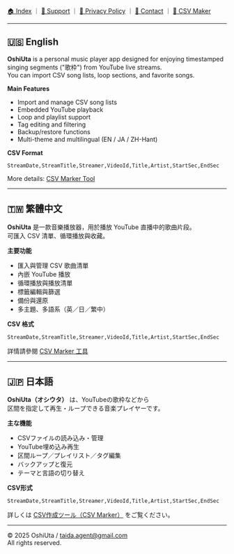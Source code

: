 [🏠 Index](index.md) ｜ [💬 Support](support.md) ｜ [🔐 Privacy Policy](privacy.md) ｜ [📩 Contact](contact.md) ｜ [🧾 CSV Maker](csv-maker.html)

---

## 🇺🇸 English

**OshiUta** is a personal music player app designed for enjoying timestamped singing segments ("歌枠") from YouTube live streams.  
You can import CSV song lists, loop sections, and favorite songs.

**Main Features**
- Import and manage CSV song lists  
- Embedded YouTube playback  
- Loop and playlist support  
- Tag editing and filtering  
- Backup/restore functions  
- Multi-theme and multilingual (EN / JA / ZH-Hant)

**CSV Format**
```
StreamDate,StreamTitle,Streamer,VideoId,Title,Artist,StartSec,EndSec
```
More details: [CSV Marker Tool](csv-maker.html)

---

## 🇹🇼 繁體中文

**OshiUta** 是一款音樂播放器，用於播放 YouTube 直播中的歌曲片段。  
可匯入 CSV 清單、循環播放與收藏。

**主要功能**
- 匯入與管理 CSV 歌曲清單  
- 內嵌 YouTube 播放  
- 循環播放與播放清單  
- 標籤編輯與篩選  
- 備份與還原  
- 多主題、多語系（英／日／繁中）

**CSV 格式**
```
StreamDate,StreamTitle,Streamer,VideoId,Title,Artist,StartSec,EndSec
```
詳情請參閱 [CSV Marker 工具](csv-maker.html)

---

## 🇯🇵 日本語

**OshiUta（オシウタ）** は、YouTubeの歌枠などから  
区間を指定して再生・ループできる音楽プレイヤーです。

**主な機能**
- CSVファイルの読み込み・管理  
- YouTube埋め込み再生  
- 区間ループ／プレイリスト／タグ編集  
- バックアップと復元  
- テーマと言語の切り替え

**CSV形式**
```
StreamDate,StreamTitle,Streamer,VideoId,Title,Artist,StartSec,EndSec
```
詳しくは [CSV作成ツール（CSV Marker）](csv-maker.html) をご覧ください。

---

© 2025 OshiUta / taida.agent@gmail.com  
All rights reserved.
